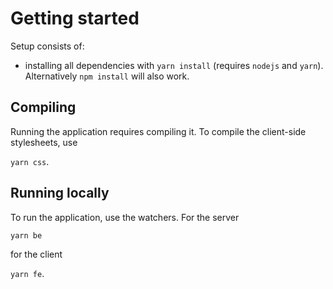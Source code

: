 # Getting started
Setup consists of:
- installing all dependencies with `yarn install` (requires `nodejs` and `yarn`). Alternatively `npm install` will also work.

## Compiling
Running the application requires compiling it. To compile the client-side stylesheets, use

```yarn css```.

## Running locally

To run the application, use the watchers. For the server

```yarn be```

for the client

```yarn fe```.
